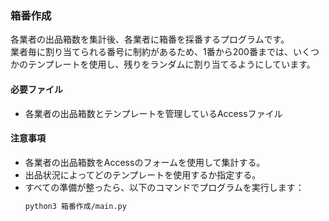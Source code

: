 ### 箱番作成
各業者の出品箱数を集計後、各業者に箱番を採番するプログラムです。  
業者毎に割り当てられる番号に制約があるため、1番から200番までは、いくつかのテンプレートを使用し、残りをランダムに割り当てるようにしています。

#### 必要ファイル
- 各業者の出品箱数とテンプレートを管理しているAccessファイル

#### 注意事項
- 各業者の出品箱数をAccessのフォームを使用して集計する。
- 出品状況によってどのテンプレートを使用するか指定する。
- すべての準備が整ったら、以下のコマンドでプログラムを実行します：  
  ```bash
  python3 箱番作成/main.py
